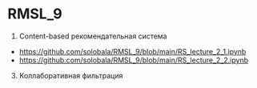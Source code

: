 # RMSL_9
1. Content-based рекомендательная система
  * https://github.com/solobala/RMSL_9/blob/main/RS_lecture_2_1.ipynb
  * https://github.com/solobala/RMSL_9/blob/main/RS_lecture_2_2.ipynb
3. Коллаборативная фильтрация
